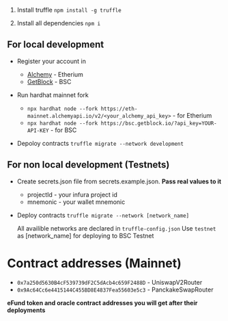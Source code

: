 1. Install truffle 
    ```npm install -g truffle```

2. Install all dependencies
    ```npm i```


## For local development
- Register your account in
    - [Alchemy](https://www.alchemy.com/) - Etherium 
    - [GetBlock](https://getblock.io/) - BSC

- Run hardhat mainnet fork
    - ``` npx hardhat node --fork https://eth-mainnet.alchemyapi.io/v2/<your_alchemy_api_key> ``` - for Etherium
    - ``` npx hardhat node --fork https://bsc.getblock.io/?api_key=YOUR-API-KEY ``` - for BSC

- Depoloy contracts
    ``` truffle migrate --network development ```


## For non local development (Testnets)
- Create secrets.json file from secrets.example.json. **Pass real values to it**
    - projectId - your infura project id
    - mnemonic - your wallet mnemonic
- Deploy contracts
    ``` truffle migrate --network [network_name] ```

    All availible networks are declared in ``` truffle-config.json ```
    Use ```testnet``` as [network_name] for deploying to BSC Testnet


# Contract addresses (Mainnet)
- ``` 0x7a250d5630B4cF539739dF2C5dAcb4c659F2488D ``` - UniswapV2Router
- ``` 0x9Ac64Cc6e4415144C455BD8E4837Fea55603e5c3 ``` - PanckakeSwapRouter

**eFund token and oracle contract addresses you will get after their deployments**




    


